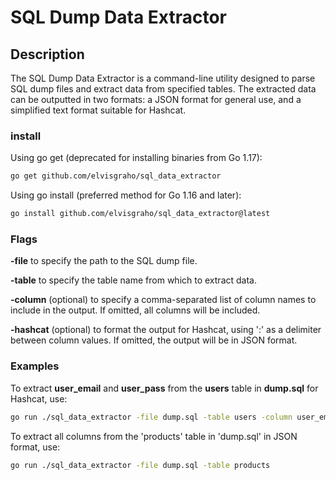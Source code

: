 # SQL Dump Data Extractor

## Description

The SQL Dump Data Extractor is a command-line utility designed to parse SQL dump files and extract data from specified tables. The extracted data can be outputted in two formats: a JSON format for general use, and a simplified text format suitable for Hashcat.

### install

Using go get (deprecated for installing binaries from Go 1.17):

```bash
go get github.com/elvisgraho/sql_data_extractor
```

Using go install (preferred method for Go 1.16 and later):

```bash
go install github.com/elvisgraho/sql_data_extractor@latest
```

### Flags

**-file** to specify the path to the SQL dump file.

**-table** to specify the table name from which to extract data.

**-column** (optional) to specify a comma-separated list of column names to include in the output. If omitted, all columns will be included.

**-hashcat** (optional) to format the output for Hashcat, using ':' as a delimiter between column values. If omitted, the output will be in JSON format.

### Examples

To extract **user_email** and **user_pass** from the **users** table in **dump.sql** for Hashcat, use:

```bash
go run ./sql_data_extractor -file dump.sql -table users -column user_email,user_pass -hashcat
```

To extract all columns from the 'products' table in 'dump.sql' in JSON format, use:

```bash
go run ./sql_data_extractor -file dump.sql -table products
```
